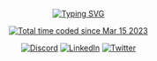 

<p align="center">
<a href="https://git.io/typing-svg"><img src="https://readme-typing-svg.demolab.com?font=Fira+Code&weight=550&size=30&pause=1000&color=600895&width=435&lines=Hi%2C+I'm+OverRevvv;Web+Developer+%F0%9F%8C%90;Driven+by+Interest" alt="Typing SVG" /></a>
</p>
<p align="center">
<a href="https://wakatime.com/@2bd5d4a8-0ada-426e-b2f9-68f97572c4db"><img src="https://wakatime.com/badge/user/2bd5d4a8-0ada-426e-b2f9-68f97572c4db.svg" alt="Total time coded since Mar 15 2023" /></a>
</p>

<div align="center">
<a href="https://discordid.netlify.app/?id=927081646602219540"><img src="https://img.shields.io/badge/Discord-%237289DA.svg?logo=discord&logoColor=white" alt="Discord"></a>
<a href="https://www.linkedin.com/in/arnav-kumar-163731229/"><img src="https://img.shields.io/badge/LinkedIn-%230077B5.svg?logo=linkedin&logoColor=white" alt="LinkedIn"></a>
<a href="https://twitter.com/overrevvv"><img src="https://img.shields.io/badge/Twitter-%231DA1F2.svg?logo=Twitter&logoColor=white" alt="Twitter"></a>
</div>

<!-- --- -->
<!-- [![](https://visitcount.itsvg.in/api?id=OverRevvv&icon=0&color=0)](https://visitcount.itsvg.in) -->

